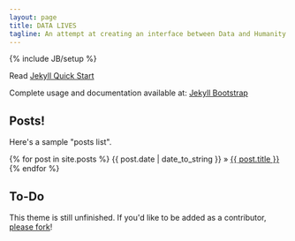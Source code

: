 ```yaml
---
layout: page
title: DATA LIVES
tagline: An attempt at creating an interface between Data and Humanity
---
```

{% include JB/setup %}

Read [Jekyll Quick Start](http://jekyllbootstrap.com/usage/jekyll-quick-start.html)

Complete usage and documentation available at: [Jekyll Bootstrap](http://jekyllbootstrap.com)

## Posts!

Here's a sample "posts list".

{% for post in site.posts %}
<span>{{ post.date | date_to_string }}</span> &raquo; <a href="{{ BASE_PATH }}{{ post.url }}">{{ post.title }}</a>
{% endfor %}

## To-Do

This theme is still unfinished. If you'd like to be added as a contributor, [please fork](http://github.com/dbtek/jekyll-bootstrap-3)!


